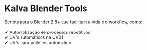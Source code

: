# Kalva Blender Tools
Scripts para o Blender 2.8+ que facilitam a vida e o workflow, como: <br> <br>
✔ Automatização de processos repetitivos <br>
✔ UV's automáticos na UV01  <br>
✔ UV's para pallettes automático <br>
